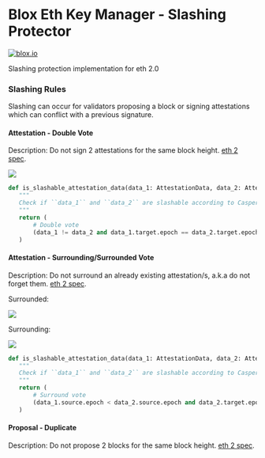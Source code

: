 # Blox Eth Key Manager - Slashing Protector

[![blox.io](https://s3.us-east-2.amazonaws.com/app-files.blox.io/static/media/powered_by.png)](https://blox.io)

Slashing protection implementation for eth 2.0

### Slashing Rules

Slashing can occur for validators proposing a block or signing attestations which can conflict with a previous signature.

#### Attestation - Double Vote

Description: Do not sign 2 attestations for the same block height. [eth 2 spec](https://github.com/ethereum/eth2.0-specs/blob/dev/specs/phase0/validator.md#attester-slashing).

![](https://github.com/LayerZeroAnalaytics/eth2-key-manager/blob/master/slashing_protection/images/Screen%20Shot%202020-06-01%20at%208.51.17.png?raw=true)

```python
def is_slashable_attestation_data(data_1: AttestationData, data_2: AttestationData) -> bool:
   """
   Check if ``data_1`` and ``data_2`` are slashable according to Casper FFG rules.
   """
   return (
       # Double vote
       (data_1 != data_2 and data_1.target.epoch == data_2.target.epoch) or
   )
```

#### Attestation - Surrounding/Surrounded Vote

Description: Do not surround an already existing attestation/s, a.k.a do not forget them. [eth 2 spec](https://github.com/ethereum/eth2.0-specs/blob/dev/specs/phase0/validator.md#attester-slashing).

Surrounded:

![](https://github.com/LayerZeroAnalaytics/eth2-key-manager/blob/master/slashing_protection/images/Screen%20Shot%202020-06-01%20at%208.51.21.png?raw=true)

Surrounding:

![](https://github.com/LayerZeroAnalaytics/eth2-key-manager/blob/master/slashing_protection/images/Screen%20Shot%202020-06-01%20at%208.51.27.png?raw=true)

```python
def is_slashable_attestation_data(data_1: AttestationData, data_2: AttestationData) -> bool:
   """
   Check if ``data_1`` and ``data_2`` are slashable according to Casper FFG rules.
   """
   return (
       # Surround vote
       (data_1.source.epoch < data_2.source.epoch and data_2.target.epoch < data_1.target.epoch)
   )
```

#### Proposal - Duplicate

Description: Do not propose 2 blocks for the same block height. [eth 2 spec](https://github.com/ethereum/eth2.0-specs/blob/dev/specs/phase0/validator.md#proposer-slashing).
